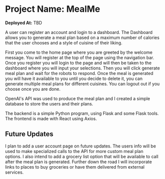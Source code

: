 # Project Name: MealMe

**Deployed At:** TBD

A user can register an account and login to a dashboard. The Dashboard allows you to generate a meal plan based on a maximum number of calories that the user chooses and a style of cuisine of their liking.

First you come to the home page where you are greeted by the welcome message. You will register at the top of the page using the navigation bar. Once you register you will login to the page and will then be taken to the dashboard where you will input your selections. Then you will click generate meal plan and wait for the robots to respond. Once the meal is generated you will have it available to you until you decide to delete it, you can generate multiple meal plans for different cuisines. You can logout out if you choose once you are done.

OpenAI's API was used to produce the meal plan and I created a simple database to store the users and their plans.

The backend is a simple Python program, using Flask and some Flask tools. The frontend is made with React using Axios.

## Future Updates

I plan to add a user account page on future updates. The users info will be used to make specialized calls to the API for more custom meal plan options. I also intend to add a grocery list option that will be available to call after the meal plan is generated. Further down the road I will incorporate links to places to buy groceries or have them delivered from external services.
